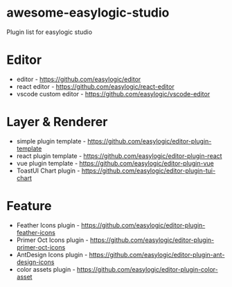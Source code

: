 # awesome-easylogic-studio

Plugin list for easylogic studio

# Editor

* editor - https://github.com/easylogic/editor
* react editor - https://github.com/easylogic/react-editor
* vscode custom editor - https://github.com/easylogic/vscode-editor

# Layer & Renderer

* simple plugin template - https://github.com/easylogic/editor-plugin-template
* react plugin template - https://github.com/easylogic/editor-plugin-react
* vue plugin template - https://github.com/easylogic/editor-plugin-vue
* ToastUI Chart plugin - https://github.com/easylogic/editor-plugin-tui-chart

# Feature 

* Feather Icons plugin - https://github.com/easylogic/editor-plugin-feather-icons
* Primer Oct Icons plugin - https://github.com/easylogic/editor-plugin-primer-oct-icons
* AntDesign Icons plugin - https://github.com/easylogic/editor-plugin-ant-design-icons
* color assets plugin - https://github.com/easylogic/editor-plugin-color-asset
